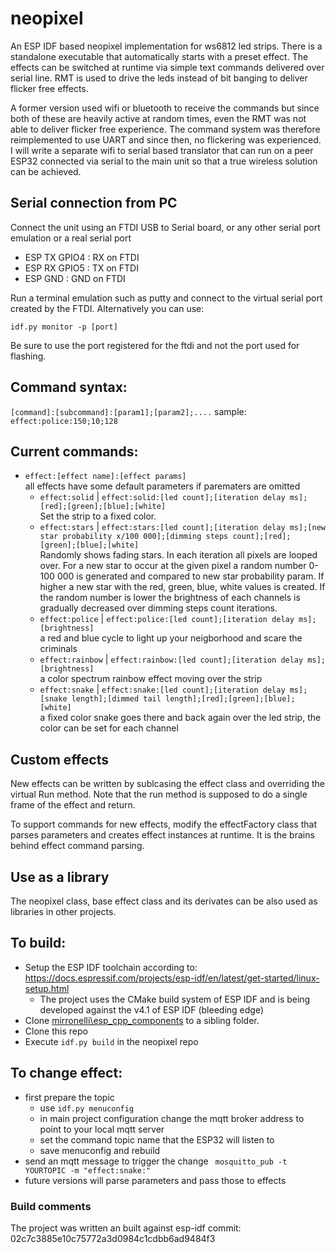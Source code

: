 # neopixel
An ESP IDF based neopixel implementation for ws6812 led strips.
There is a standalone executable that automatically starts with a preset effect. The effects can be switched at runtime via simple text commands delivered over serial line. RMT is used to drive the leds instead of bit banging to deliver flicker free effects.

A former version used wifi or bluetooth to receive the commands but since both of these are heavily active at random times, even the RMT was not able to deliver flicker free experience. The command system was therefore reimplemented to use UART and since then, no flickering was experienced. I will write a separate wifi to serial based translator that can run on a peer ESP32 connected via serial to the main unit so that a true wireless solution can be achieved.

## Serial connection from PC
Connect the unit using an FTDI USB to Serial board, or any other serial port emulation or a real serial port
- ESP TX GPIO4 : RX on FTDI
- ESP RX GPIO5 : TX on FTDI
- ESP GND : GND on FTDI

Run a terminal emulation such as putty and connect to the virtual serial port created by the FTDI. Alternatively you can use:

`idf.py monitor -p [port]`

Be sure to use the port registered for the ftdi and not the port used for flashing.
## Command syntax:

`[command]:[subcommand]:[param1];[param2];....`
sample:
`effect:police:150;10;128`

## Current commands:
- `effect:[effect name]:[effect params]`  
	all effects have some default parameters if parematers are omitted
	- `effect:solid` | `effect:solid:[led count];[iteration delay ms];[red];[green];[blue];[white]`  
	Set the strip to a fixed color.
	- `effect:stars` | `effect:stars:[led count];[iteration delay ms];[new star probability x/100 000];[dimming steps count];[red];[green];[blue];[white]`  
	Randomly shows fading stars. In each iteration all pixels are looped over. For a new star to occur at the given pixel a random number 0-100 000 is generated and compared to new star probability param. If higher a new star with the red, green, blue, white values is created. If the random number is lower the brightness of each channels is gradually decreased over dimming steps count iterations.  
	- `effect:police` | `effect:police:[led count];[iteration delay ms];[brightness]`  
	a red and blue cycle to light up your neigborhood and scare the criminals
	- `effect:rainbow` | `effect:rainbow:[led count];[iteration delay ms];[brightness]`  
	a color spectrum rainbow effect moving over the strip
	- `effect:snake` | `effect:snake:[led count];[iteration delay ms];[snake length];[dimmed tail length];[red];[green];[blue];[white]`  
	a fixed color snake goes there and back again over the led strip, the color can be set for each channel

## Custom effects
New effects can be written by sublcasing the effect class and overriding the virtual Run method. Note that the run method is supposed to do a single frame of the effect and return.  

To support commands for new effects, modify the effectFactory class that parses parameters and creates effect instances at runtime. It is the brains behind effect command parsing.

## Use as a library
The neopixel class, base effect class and its derivates can be also used as libraries in other projects.

## To build:
- Setup the ESP IDF toolchain according to: https://docs.espressif.com/projects/esp-idf/en/latest/get-started/linux-setup.html 
  - The project uses the CMake build system of ESP IDF and is being developed against the v4.1 of ESP IDF (bleeding edge)
- Clone [mirronelli\esp_cpp_components](https://github.com/mirronelli/esp_cpp_components) to a sibling folder.
- Clone this repo
- Execute ```idf.py build``` in the neopixel repo

## To change effect:
- first prepare the topic
  - use ```idf.py menuconfig```
  - in main project configuration change the mqtt broker address to point to your local mqtt server
  - set the command topic name that the ESP32 will listen to
  - save menuconfig and rebuild
- send an mqtt message to trigger the change
``` mosquitto_pub -t YOURTOPIC -m "effect:snake:"```
- future versions will parse parameters and pass those to effects


### Build comments
The project was written an built against esp-idf commit:
02c7c3885e10c75772a3d0984c1cdbb6ad9484f3
